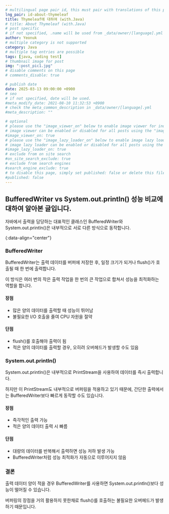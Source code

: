 ```yaml
---
# multilingual page pair id, this must pair with translations of this page. (This name must be unique)
lng_pair: id-about-thymeleaf
title: Thymeleaf에 대하여 (with.Java)
# title: About Thymeleaf (with.Java)
# post specific
# if not specified, .name will be used from _data/owner/[language].yml
author: Yeonuk
# multiple category is not supported
category: Java
# multiple tag entries are possible
tags: [java, coding test]
# thumbnail image for post
img: ":post_pic1.jpg"
# disable comments on this page
# comments_disable: true

# publish date
date: 2025-03-13 09:00:00 +0900
# seo
# if not specified, date will be used.
#meta_modify_date: 2021-08-10 11:32:53 +0900
# check the meta_common_description in _data/owner/[language].yml
#meta_description: ""

# optional
# please use the "image_viewer_on" below to enable image viewer for individual pages or posts (_posts/ or [language]/_posts folders).
# image viewer can be enabled or disabled for all posts using the "image_viewer_posts: true" setting in _data/conf/main.yml.
#image_viewer_on: true
# please use the "image_lazy_loader_on" below to enable image lazy loader for individual pages or posts (_posts/ or [language]/_posts folders).
# image lazy loader can be enabled or disabled for all posts using the "image_lazy_loader_posts: true" setting in _data/conf/main.yml.
#image_lazy_loader_on: true
# exclude from on site search
#on_site_search_exclude: true
# exclude from search engines
#search_engine_exclude: true
# to disable this page, simply set published: false or delete this file
#published: false
---
```


<!-- outline-start -->

## BufferedWriter vs System.out.println() 성능 비교에 대하여 알아본 글입니다.

자바에서 출력을 담당하는 대표적인 클래스인 BufferedWriter와 System.out.println()은 내부적으로 서로 다른 방식으로 동작합니다.

{:data-align="center"}

<!-- outline-end -->

### BufferedWriter

BufferedWriter는 출력 데이터를 버퍼에 저장한 후, 일정 크기가 되거나 flush()가 호출될 때 한 번에 출력합니다.

이 방식은 여러 번의 작은 출력 작업을 한 번의 큰 작업으로 합쳐서 성능을 최적화하는 역할을 합니다.

#### 장점

- 많은 양의 데이터를 출력할 때 성능이 뛰어남
- 불필요한 I/O 호출을 줄여 CPU 자원을 절약

#### 단점

- flush()를 호출해야 출력이 됨
- 적은 양의 데이터를 출력할 경우, 오히려 오버헤드가 발생할 수도 있음

### System.out.println()

System.out.println()은 내부적으로 PrintStream을 사용하여 데이터를 즉시 출력합니다.

하지만 이 PrintStream도 내부적으로 버퍼링을 적용하고 있기 때문에, 간단한 출력에서는 BufferedWriter보다 빠르게 동작할 수도 있습니다.

#### 장점

- 즉각적인 출력 가능
- 적은 양의 데이터 출력 시 빠름

#### 단점

- 대량의 데이터를 반복해서 출력하면 성능 저하 발생 가능
- BufferedWriter처럼 성능 최적화가 자동으로 이루어지지 않음

### 결론

출력 데이터 양이 적을 경우 BufferedWriter를 사용하면 System.out.println()보다 성능이 떨어질 수 있습니다.

버퍼링의 장점을 거의 활용하지 못한채로 flush()를 호출하는 불필요한 오버헤드가 발생하기 때문입니다.
